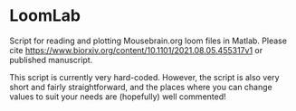 # LoomLab
Script for reading and plotting Mousebrain.org loom files in Matlab. Please cite https://www.biorxiv.org/content/10.1101/2021.08.05.455317v1 or published manuscript.

This script is currently very hard-coded. However, the script is also very short and fairly straightforward, and the places where you can change values to suit your needs are (hopefully) well commented!

